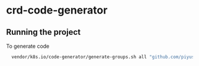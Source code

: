 # crd-code-generator

## Running the project

To generate code

```bash
  vendor/k8s.io/code-generator/generate-groups.sh all "github.com/piyush1146115/crd-code-generator/pkg/client" "github.com/piyush1146115/crd-code-generator/pkg/apis" "example.com:v1"
```
